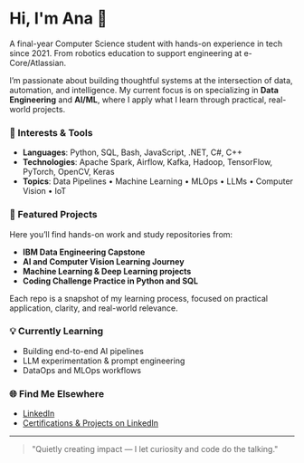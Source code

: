 # Hi, I'm Ana 👋

A final-year Computer Science student with hands-on experience in tech since 2021. From robotics education to support engineering at e-Core/Atlassian.

I’m passionate about building thoughtful systems at the intersection of data, automation, and intelligence. My current focus is on specializing in **Data Engineering** and **AI/ML**, where I apply what I learn through practical, real-world projects.

### 🧠 Interests & Tools
- **Languages**: Python, SQL, Bash, JavaScript, .NET, C#, C++
- **Technologies**: Apache Spark, Airflow, Kafka, Hadoop, TensorFlow, PyTorch, OpenCV, Keras
- **Topics**: Data Pipelines • Machine Learning • MLOps • LLMs • Computer Vision • IoT

### 📁 Featured Projects
Here you’ll find hands-on work and study repositories from:
- **IBM Data Engineering Capstone**
- **AI and Computer Vision Learning Journey**
- **Machine Learning & Deep Learning projects**
- **Coding Challenge Practice in Python and SQL**

Each repo is a snapshot of my learning process, focused on practical application, clarity, and real-world relevance.

### 💡 Currently Learning
- Building end-to-end AI pipelines
- LLM experimentation & prompt engineering
- DataOps and MLOps workflows

### 🌐 Find Me Elsewhere
- [LinkedIn](https://www.linkedin.com/in/anavm)
- [Certifications & Projects on LinkedIn](https://www.linkedin.com/in/anavm/details/projects/)

---

> "Quietly creating impact — I let curiosity and code do the talking."
